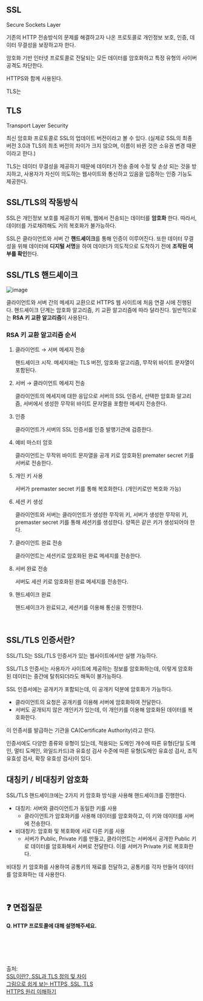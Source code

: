 ## SSL
Secure Sockets Layer

기존의 HTTP 전송방식의 문제를 해결하고자 나온 프로토콜로 개인정보 보호, 인증, 데이터 무결성을 보장하고자 한다.

암호화 기반 인터넷 프로토콜로 전달되는 모든 데이터를 암호화하고 특정 유형의 사이버 공격도 차단한다.

HTTPS와 함께 사용된다.

TLS는 

## TLS
Transport Layer Security

최신 암호화 프로토콜로 SSL의 업데이트 버전이라고 볼 수 있다. (실제로 SSL의 최종 버전 3.0과 TLS의 최초 버전의 차이가 크지 않으며, 이름이 바뀐 것은 소유권 변경 때문이라고 한다.)

TLS는 데이터 무결성을 제공하기 때문에 데이터가 전송 중에 수정 및 손상 되는 것을 방지하고, 사용자가 자신이 의도하는 웹사이트와 통신하고 있음을 입증하는 인증 기능도 제공한다.

## SSL/TLS의 작동방식
SSL은 개인정보 보호를 제공하기 위해, 웹에서 전송되는 데이터를 **암호화** 한다. 따라서, 데이터를 가로채려해도 거의 복호화가 불가능하다.

SSL은 클라이언트와 서버 간 **핸드셰이크**를 통해 인증이 이루어진다. 또한 데이터 무결성을 위해 데이터에 **디지털 서명**을 하여 데이터가 의도적으로 도착하기 전에 **조작된 여부를 확인**한다.

## SSL/TLS 핸드셰이크
![image](https://github.com/dahui0525/world_best_CS_study/assets/80496853/b7e4ef67-6d0e-4412-8218-0adda74c7f45)


클라이언트와 서버 간의 메세지 교환으로 HTTPS 웹 사이트에 처음 연결 시에 진행된다. 핸드셰이크 단계는 암호화 알고리즘, 키 교환 알고리즘에 따라 달라진다.
일반적으로는 **RSA 키 교환 알고리즘**이 사용된다.
### RSA 키 교환 알고리즘 순서
1. 클라이언트 → 서버 메세지 전송

     핸드셰이크 시작. 메세지애는 TLS 버전, 암호화 알고리즘, 무작위 바이트 문자열이 포함된다.
2. 서버 → 클라이언트 메세지 전송

    클라이언트의 메세지에 대한 응답으로 서버의 SSL 인증서, 선택한 암호화 알고리즘, 서버에서 생성한 무작위 바이트 문자열을 포함한 메세지 전송한다.
3. 인증

    클라이언트가 서버의 SSL 인증서를 인증 발행기관에 검증한다.

4. 예비 마스터 암호

    클라이언트는 무작위 바이트 문자열을 공개 키로 암호화된 premater secret 키를 서버로 전송한다.

5. 개인 키 사용
    
    서버가 premaster secret 키를 통해 복호화한다. (개인키로만 복호화 가능)

6. 세션 키 생성

    클라이언트와 서버는 클라이언트가 생성한 무작위 키, 서버가 생성한 무작위 키, premaster secret 키를 통해 세션키를 생성한다. 양쪽은 같은 키가 생성되어야 한다.

7. 클라이언트 완료 전송

    클라이언트는 세션키로 암호화된 완료 메세지를 전송한다.

8. 서버 완료 전송

    서버도 세션 키로 암호화된 완료 메세지를 전송한다.

9. 핸드셰이크 완료

    핸드셰이크가 완료되고, 세션키를 이용해 통신을 진행한다.

<br>

## SSL/TLS 인증서란?
SSL/TLS는 SSL/TLS 인증서가 있는 웹사이트에서만 실행 가능하다. 

SSL/TLS 인증서는 사용자가 사이트에 제공하는 정보를 암호화하는데, 이렇게 암호화된 데이터는 중간에 탈취되더라도 해독이 불가능하다.

SSL 인증서에는 공개키가 포함되는데, 이 공개키 덕분에 암호화가 가능하다.
- 클라이언트의 요청은 공개키를 이용해 서버에 암호화하여 전달한다. 
- 서버도 공개되지 않은 개인키가 있는데, 이 개인키를 이용해 암호화된 데이터를 복호화한다.

이 인증서를 발급하는 기관을 CA(Certificate Authority)라고 한다.

인증서에도 다양한 종류와 유형이 있는데, 적용되는 도메인 개수에 따른 유형(단일 도메인, 멀티 도메인, 와일드카드)과 유효성 검사 수준에 따른 유형(도메인 유효성 검사, 조직 유효성 검사, 확장 유효성 검사)이 있다.


## 대칭키 / 비대칭키 암호화
SSL/TLS 핸드셰이크에는 2가지 키 암호화 방식을 사용해 핸드셰이크를 진행한다.
- 대칭키: 서버와 클라이언트가 동일한 키를 사용
    -  클라이언트가 암호화키를 사용해 데이터를 암호화하고, 이 키와 데이터를 서버에 전송한다.
- 비대칭키: 암호화 및 복호화에 서로 다른 키를 사용
    - 서버가 Public, Private 키를 만들고, 클라이언트는 서버에서 공개한 Public 키로 데이터를 암호화해서 서버로 전달한다. 이를 서버가 Private 키로 복호화한다.

비대칭 키 암호화를 사용하여 공통키의 재료를 전달하고, 공통키를 각자 만들어 데이터를 암호화하는 데 사용한다.


<br>

## ❓ 면접질문

**Q. HTTP 프로토콜에 대해 설명해주세요.**
```
```
<br>

<br>

<br>

출처: <br>
[SSL이란?, SSL과 TLS 정의 및 차이](https://kanoos-stu.tistory.com/46)<br>
[그림으로 쉽게 보는 HTTPS, SSL, TLS](https://brunch.co.kr/@swimjiy/47)<br>
[HTTPS 원리 이해하기](https://brunch.co.kr/@growthminder/79)
